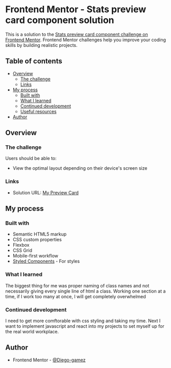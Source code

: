 # Frontend Mentor - Stats preview card component solution

This is a solution to the [Stats preview card component challenge on Frontend Mentor](https://www.frontendmentor.io/challenges/stats-preview-card-component-8JqbgoU62). Frontend Mentor challenges help you improve your coding skills by building realistic projects. 

## Table of contents

- [Overview](#overview)
  - [The challenge](#the-challenge)
  - [Links](#links)
- [My process](#my-process)
  - [Built with](#built-with)
  - [What I learned](#what-i-learned)
  - [Continued development](#continued-development)
  - [Useful resources](#useful-resources)
- [Author](#author)


## Overview

### The challenge

Users should be able to:

- View the optimal layout depending on their device's screen size


### Links

- Solution URL: [<a href="https://my-preview-card.vercel.app/">My Preview Card</a>
](https://my-preview-card.vercel.app/)

## My process

### Built with

- Semantic HTML5 markup
- CSS custom properties
- Flexbox
- CSS Grid
- Mobile-first workflow
- [Styled Components](https://styled-components.com/) - For styles


### What I learned

The biggest thing for me was proper naming of class names and not necessarily giving every single line of html a class.
Working one section at a time, if I work too many at once, I will get completely overwhelmed


### Continued development

I need to get more comftorable with css styling and taking my time. Next I want to implement javascript and react into my projects to set myself up for the real world workplace.


## Author

- Frontend Mentor - [@Diego-gamez](https://www.frontendmentor.io/profile/diego-gamez)
